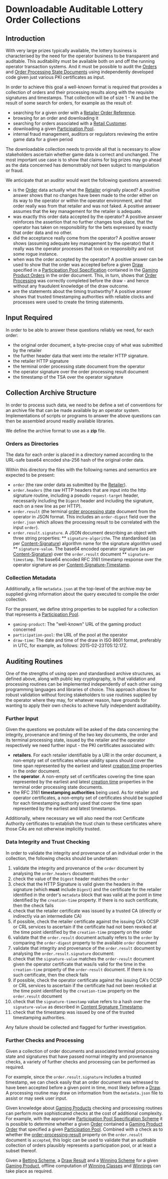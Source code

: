 # Downloadable Auditable Lottery Order Collections

## Introduction

With very large prizes typically available, the lottery business is characterised by the need for the operator business to be transparent and auditable. This auditability must be available both on and off the running operator transaction systems. And it must be possible to audit the [Orders](../concepts/order) and [Order Processing State Documents](../concepts/order-processing-state) using independently developed code given just various PKI certificates as input. 

In order to achieve this goal a well-known format is required that provides a collection of orders and their processing results along with the requisite signatures and timestamps. That collection will be of size 1 - N and be the result of some search for orders, for example as the result of:

* searching for a given order with a [Retailer Order Reference](../properties/retailer-order-reference).
* browsing for an order and downloading it
* searching for orders associated with a [Retail Customer](../properties/retail-customer).
* downloading a given [Participation Pool](../concepts/participation-pool).
* internal fraud management, auditors or regulators reviewing the entire game data for a given period

The downloadable collection needs to provide all that is necessary to allow stakeholders ascertain whether game data is correct and unchanged. The most important use case is to show that claims for big prizes may go ahead as the data concerned has demonstrably not been subject to manipulation or fraud.

We anticipate that an auditor would want the following questions answered:

* is the [Order](../concepts/order) data actually what the [Retailer](../concepts/retailer) originally placed? A positive answer shows that no changes have been made to the order either on its way to the operator or within the operator environment, and that order really was from that retailer and was not faked. A positive answer assumes that the key management for the retailer is adequate.
* was exactly this order data accepted by the operator? A positive answer reinforces the assertion that no further changes took place, that the operator has taken on responsibility for the bets expressed by exactly that order data and no other.
* did the acceptance really come from the operator? A positive answer shows (assuming adequate key management by the operator) that it really was the operator processes that took on responsibilty and not some rogue instance.
* when was the order accepted by the operator? A positive answer can be used to show that the order was accepted before a given [Draw](../concepts/draw) specified in a [Participation Pool Specification](../concepts/participation-pool-specification) contained in the [Gaming Product Orders](../concepts/gaming-product-order) in the order document. This, in turn, shows that [Order Processing](../concepts/order-processing) was correctly completed before the draw - and hence without any fraudulent knowledge of the draw outcome.
* are the statements about the timing trustworthy? A positive answer shows that trusted timestamping authorities with reliable clocks and processes were used to create the timing statements.

## Input Required
 
In order to be able to answer these questions reliably we need, for each order:

* the original order document, a byte-precise copy of what was submitted by the retailer
* the further header data that went into the retailer HTTP signature.
* the retailer HTTP signature
* the terminal order processing state document from the operator
* the operator signature over the order processing result document
* the timestamp of the TSA over the operator signature

## Collection Archive Structure

In order to process such data, we need to be define a set of conventions for an archive file that can be made available by an operator system. Implementations of scripts or programs to answer the above questions can then be assembled around readily available libraries.

We define the archive format to use as a **zip** file.

### Orders as Directories

The data for each order is placed in a directory named according to the URL-safe base64 encoded sha-256 hash of the original order data.

Within this directory the files with the following names and semantics are expected to be present:

* `order` (the raw order data as submitted by the [Retailer](../concepts/retailer)).
* `order.headers` (the raw HTTP headers that are input into the http signature routine, including a pseudo `request-target` header, necessarily including the `Digest` header and including the signature, each on a new line as per HTTP).
* `order.result` (the terminal [order processing state](../concepts/order-processing-state) document from the operator in JSON format. This includes an `order-digest` field over the `order.json` which allows the processing result to be correlated with the input `order`).
* `order.result.signature`. A JSON document describing an object with three string properties:
** `signature-algorithm`. The standardised (as per [Content-Signature](content-signature)) algorithm name for the signature algorithm used
** `signature-value`. The base64 encoded operator signature (as per [Content-Signature](content-signature)) over the `order.result` document
** `signature-timestamp`. The base64 encoded RFC 3161 timestamp response over the operator signature as per [Content-Signature-Timestamp](content-signature-timestamp).

### Collection Metadata
Additionally, a file `metadata.json` at the top-level of the archive *may* be supplied giving information about the query executed to compile the order collection.

For the present, we define string properties to be supplied for a collection that represents a [Participation Pool](../concepts/participation-pool).

* `gaming-product`: The "well-known" URL of the gaming product concerned
* `participation-pool`: the URL of the pool at the operator
* `draw-time`: The date and time of the draw in ISO 8601 format, preferably in UTC, for example, as follows: 2015-02-23T05:12:17Z. 

## Auditing Routines
 
One of the strengths of using open and standardised archive structures, as defined above, along with public key cryptography, is that validation and processing routines can be implemented independently of each other using programming languages and libraries of choice. This approach allows for robust validation without forcing stakeholders to use routines supplied by the operator where they may, for whatever reason, have grounds for wanting to apply their own checks to achieve fully independent auditability.
 
### Further Input 

Given the questions we postulate will be asked of the data concerning the integrity, provenance and timing of the two key documents, the order and its terminal processing state, issued by the retailer and the operator respectively we need further input - the PKI certificates associated with:

* **retailers**. For each retailer identifiable by a URI in the order document, a non-empty set of certificates whose validity spans should cover the time span represented by the earliest and latest [creation time](../properties/creation-time) properties in the order document.
* the **operator**. A non-empty set of certificates covering the time span represented by the earliest and latest [creation time](../properties/creation-time) properties in the terminal order processing state documents.
* the RFC 3161 **timestamping authorities** being used. As for retailer and operator certificates, a non-empty set of certificates should be supplied for each timestamping authority used that cover the time span represented by the earliest and latest timestamps.

Additionally, where necessary we will also need the root Certificate Authority certificates to establish the trust chain to these certificates where those CAs are not otherwise implicitly trusted.

### Data Integrity and Trust Checking

In order to validate the integrity and provenance of an individual order in the collection, the following checks should be undertaken:

1. validate the integrity and provenance of the `order` document by analysing the `order.headers` document:
  1. check the value of the `Digest` header matches the `order`
  2. check that the HTTP Signature is valid given the headers in the signature (which **must** include `Digest`) and the certificate for the retailer identified in the order's `metadata` block that was valid at the point in time identified by the `creation-time` property. If there is no such certificate, then the check fails
  3. check that the retailer certificate was issued by a trusted CA (directly or indirectly via an intermediate CA)
  4. if possible, check the retailer certificate against the issuing CA's OCSP or CRL services to ascertain if the certificate had not been revoked at the time point identified by the `creation-time` property on the order
2. validate that the `order.result` document actually refers to the `order` by comparing the `order-digest` property to the available `order` document
3. validate that integrity and provenance of the `order.result` document by analysing the `order.result.signature` document:
  1. check that the `signature-value` matches the `order-result` document given the operator certificate that was/is valid for the time in the `creation-time` property of the `order-result` document. If there is no such certificate, then the check fails
  2. if possible, check the operator certificate against the issuing CA's OCSP or CRL services to ascertain if the certificate had not been revoked at the time point identified by the `creation-time` property on the `order.result` document
  3. check that the `signature-timestamp` value refers to a hash over the `signature-value` as described in [Content Signature Timestamp](content-signature-timestamp).
  4. check that the timestamp was issued by one of the trusted timestamping authorities.

Any failure should be collected and flagged for further investigation.

### Further Checks and Processing

Given a collection of order documents and associated terminal processing state and signatures that have passed normal integrity and provenance checks, a variety of further checks and processing can be performed as required. 

For example, since the `order.result.signature` includes a trusted timestamp, we can check easily that an order document was witnessed to have been accepted before a given point in time, most likely before a [Draw](../concepts/draw). A processing routine may draw on information from the `metadata.json` file to assist or may seek user input.

Given knowledge about [Gaming Products](../concepts/gaming-product) checking and processing routines can perform more sophisticated checks at the cost of additional complexity. For example, with the appropriate [Participation Pool Specification Scheme](../concepts/participation-pool-specification-scheme) it is possible to determine whether a given [Order](../concepts/order) contained a [Gaming Product Order](../concepts/gaming-product-order) that specified a given [Participation Pool](../concepts/participation-pool). Combined with a check as to whether the [order-processing-result](../properties/order-processing-result) property on the `order.result` document is `accepted`, this logic can be used to validate that an auditable collection of orders plausibly represents a participation pool, or at least a subset thereof.

Given a [Betting Scheme](../concepts/betting-scheme), a [Draw Result](../concepts/draw-result) and a [Winning Scheme](../concepts/winning-scheme) for a given [Gaming Product](../concepts/gaming-product), offline computation of [Winning Classes](../concepts/winning-class) and [Winnings](../concepts/winning) can take place as required.

